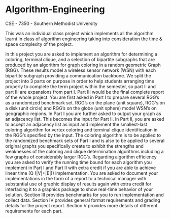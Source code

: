 # Algorithm-Engineering
CSE - 7350 - Southern Methodist University

This was an individual class project which implements all the algorithm learnt in class of algorithm engineering taking into consideration the time & space complexity of the project.

In this project you are asked to implement an algorithm for determining a coloring, terminal clique, and
a selection of bipartite subgraphs that are produced by an algorithm for graph coloring in a random 
geometric Graph (RGG). These results model a wireless sensor network (WSN) with each bipartite
subgraph providing a communication backbone. We split the project into 3 parts on purpose in order to
help students arranging time properly to complete the term project within the semester, so part II and
part III are expansions from part I. Part III would be the final complete report of the whole project. You
are first asked in Part I to prepare several RGG’s as a randomized benchmark set. RGG’s on the plane
(unit square), RGG's on a disk (unit circle) and RGG’s on the globe (unit sphere) model WSN’s on
geographic regions. In Part I you are further asked to output your graph as an adjacency list. This
becomes the input for Part II.
In Part II, you are asked to accept an adjacency list as input and implement the smallest-last coloring
algorithm for vertex coloring and terminal clique identification in the RGG’s specified by the input. The
coloring algorithm is to be applied to the randomized benchmark sets of Part I and is also to be applied
to several original graphs you specifically create to exhibit the strengths and weaknesses of the coloring
and clique determination algorithms including a few graphs of considerably larger RGG’s.
Regarding algorithm efficiency you are asked to verify the running time bound for each algorithm you
implement in Part I and Part II with extra credit if you are able to achieve linear time (Q (|V|+|E|))
implementation. You are asked to document your implementations in the form of a report to a technical
manager with substantial use of graphic display of results again with extra credit for interfacing it to a
graphics package to show real-time behavior of your solution. Section III provides benchmarks for you
to run implementation and collect data. Section IV provides general format requirements and grading
details for the project report. Section V provides more details of different requirements for each part.
